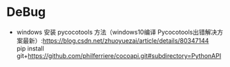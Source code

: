 # DeBug

- windows 安装 pycocotools 方法（windows10编译 Pycocotools出错解决方案最新）:https://blog.csdn.net/zhuoyuezai/article/details/80347144<br>
  pip install git+https://github.com/philferriere/cocoapi.git#subdirectory=PythonAPI
